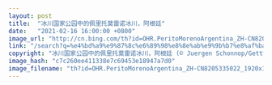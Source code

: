 ```yaml
---
layout: post
title:  "冰川国家公园中的佩里托莫雷诺冰川，阿根廷"
date:   "2021-02-16 16:00:00 +0800"
image_url: "http://cn.bing.com/th?id=OHR.PeritoMorenoArgentina_ZH-CN8205335022_1920x1080.jpg&rf=LaDigue_1920x1080.jpg&pid=hp"
link: "/search?q=%e4%bd%a9%e9%87%8c%e6%89%98%e8%8e%ab%e9%9b%b7%e8%af%ba%e5%86%b0%e5%b7%9d&form=hpcapt&mkt=zh-cn"
copyright: "冰川国家公园中的佩里托莫雷诺冰川，阿根廷 (© Juergen Schonnop/Getty Images)"
image_hash: "c7c260ee411338e7c69453e18947a7d0"
image_filename: "th?id=OHR.PeritoMorenoArgentina_ZH-CN8205335022_1920x1080.jpg&rf=LaDigue_1920x1080.jpg&pid=hp"
---
```

